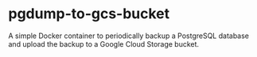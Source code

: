 # pgdump-to-gcs-bucket
A simple Docker container to periodically backup a PostgreSQL database and upload the backup to a Google Cloud Storage bucket.
